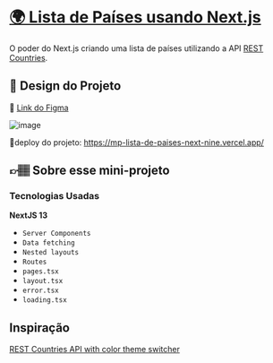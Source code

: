 # [🌍 Lista de Países usando Next.js](https://codante.io/mini-projetos/lista-de-paises-nextjs)

O poder do Next.js criando uma lista de países utilizando a API [REST Countries](https://restcountries.com/).

## 

## 🎨 Design do Projeto

🔗 [Link do Figma](https://www.figma.com/file/suvmja6210ggZOO6Cpehjl/Mini-Projetos---Codante.io?type=design&node-id=1316-4&t=b5wBErhDdCzTdDl6-0)

![image](https://github.com/codante-io/mp-lista-de-paises-next/assets/6475893/5f35397c-f71e-4319-90b1-2ba970600a88)

🔗deploy do projeto: https://mp-lista-de-paises-next-nine.vercel.app/

## 👉🏽 Sobre esse mini-projeto
### Tecnologias Usadas
**NextJS 13**

- `Server Components`
- `Data fetching`
- `Nested layouts`
- `Routes`
- `pages.tsx`
- `layout.tsx`
- `error.tsx`
- `loading.tsx`

## Inspiração
[REST Countries API with color theme switcher](https://www.frontendmentor.io/challenges/rest-countries-api-with-color-theme-switcher-5cacc469fec04111f7b848ca)
